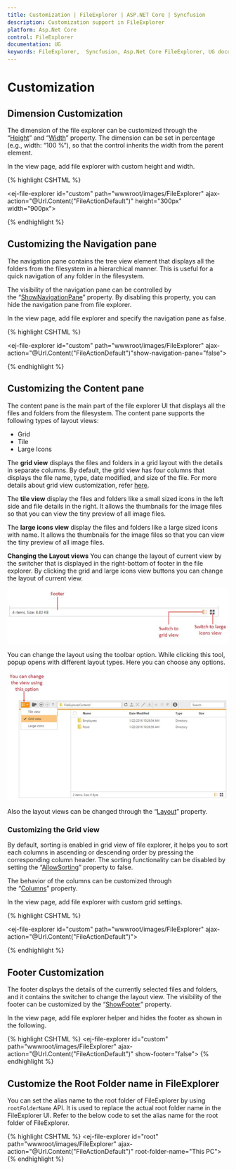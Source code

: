 ```yaml
---
title: Customization | FileExplorer | ASP.NET Core | Syncfusion
description: Customization support in FileExplorer
platform: Asp.Net Core
control: FileExplorer
documentation: UG
keywords: FileExplorer,  Syncfusion, Asp.Net Core FileExplorer, UG document, Customization
---
```

# Customization

## Dimension Customization

The dimension of the file explorer can be customized through the “[Height](http://help.syncfusion.com/js/api/ejfileexplorer#members:height)” and “[Width](http://help.syncfusion.com/js/api/ejfileexplorer#members:width)” property. The dimension can be set in percentage (e.g., width: “100 %”), so that the control inherits the width from the parent element.

In the view page, add file explorer with custom height and width.
    
{% highlight CSHTML %}

<ej-file-explorer id="custom" path="wwwroot/images/FileExplorer" ajax-action="@Url.Content("FileActionDefault")" height="300px" width="900px">
    <e-file-ajax-settings>
        <e-download url="/FileExplorer/Download{0}"></e-download>
        <e-get-image url="/FileExplorer/GetImage{0}"></e-get-image>
        <e-upload url="/FileExplorer/Upload{0}"></e-upload>
    </e-file-ajax-settings>
</ej-file-explorer>

{% endhighlight %}
    
## Customizing the Navigation pane

The navigation pane contains the tree view element that displays all the folders from the filesystem in a hierarchical manner. This is useful for a quick navigation of any folder in the filesystem.

The visibility of the navigation pane can be controlled by the “[ShowNavigationPane](http://help.syncfusion.com/js/api/ejfileexplorer#members:shownavigationpane)” property. By disabling this property, you can hide the navigation pane from file explorer.

In the view page, add file explorer and specify the navigation pane as false.
    
{% highlight CSHTML %}

<ej-file-explorer id="custom" path="wwwroot/images/FileExplorer" ajax-action="@Url.Content("FileActionDefault")"show-navigation-pane="false">
    <e-file-ajax-settings>
        <e-download url="/FileExplorer/Download{0}"></e-download>
        <e-get-image url="/FileExplorer/GetImage{0}"></e-get-image>
        <e-upload url="/FileExplorer/Upload{0}"></e-upload>
    </e-file-ajax-settings>
</ej-file-explorer>
    
        
{% endhighlight %}
    
## Customizing the Content pane

The content pane is the main part of the file explorer UI that displays all the files and folders from the filesystem. The content pane supports the following types of layout views:

* Grid
* Tile
* Large Icons

The **grid view** displays the files and folders in a grid layout with the details in separate columns. By default, the grid view has four columns that displays the file name, type, date modified, and size of the file. For more details about grid view customization, refer [here](#customizing-the-grid-view).

The **tile view** display the files and folders like a small sized icons in the left side and file details in the right. It allows the thumbnails for the image files so that you can view the tiny preview of all image files.

The **large icons view** display the files and folders like a large sized icons with name. It allows the thumbnails for the image files so that you can view the tiny preview of all image files.

**Changing the Layout views**
You can change the layout of current view by the switcher that is displayed in the right-bottom of footer in the file explorer. By clicking the grid and large icons view buttons you can change the layout of current view.

![](Customization_images/Customization_img1.jpeg)

You can change the layout using the toolbar option. While clicking this tool, popup opens with different layout types. Here you can choose any options.

![](Customization_images/Customization_img2.jpeg)

Also the layout views can be changed through the “[Layout](http://help.syncfusion.com/js/api/ejfileexplorer#members:layout)” property.

    
### Customizing the Grid view

By default, sorting is enabled in grid view of file explorer, it helps you to sort each columns in ascending or descending order by pressing the corresponding column header. The sorting functionality can be disabled by setting the “[AllowSorting](http://help.syncfusion.com/js/api/ejfileexplorer#members:gridsettings-allowsorting)” property to false.

The behavior of the columns can be customized through the “[Columns](http://help.syncfusion.com/js/api/ejfileexplorer#members:gridsettings-columns)” property.

In the view page, add file explorer with custom grid settings.

{% highlight CSHTML %}

<ej-file-explorer id="custom" path="wwwroot/images/FileExplorer" ajax-action="@Url.Content("FileActionDefault")">
    <e-file-grid-settings>
        <e-file-columns>
          <e-column-field header-text="Name" field="Name" width="150"></e-column-field>    
          <e-column-field header-text="DateModified" field="dateModified" width="150"></e-column-field>
          <e-column-field header-text="size" field="size" width="90" text-align="Right"></e-column-field>
        </e-file-columns>
    </e-file-grid-settings>
    <e-file-ajax-settings>
        <e-download url="/FileExplorer/Download{0}"></e-download>
        <e-get-image url="/FileExplorer/GetImage{0}"></e-get-image>
        <e-upload url="/FileExplorer/Upload{0}"></e-upload>
    </e-file-ajax-settings>
</ej-file-explorer>

{% endhighlight %}
    
## Footer Customization

The footer displays the details of the currently selected files and folders, and it contains the switcher to change the layout view. The visibility of the footer can be customized by the “[ShowFooter](http://help.syncfusion.com/js/api/ejfileexplorer#members:showfooter)” property.

In the view page, add file explorer helper and hides the footer as shown in the following.

{% highlight CSHTML %}
<ej-file-explorer id="custom" path="wwwroot/images/FileExplorer" ajax-action="@Url.Content("FileActionDefault")" show-footer="false">
    <e-file-ajax-settings>
        <e-download url="/FileExplorer/Download{0}"></e-download>
        <e-get-image url="/FileExplorer/GetImage{0}"></e-get-image>
        <e-upload url="/FileExplorer/Upload{0}"></e-upload>
    </e-file-ajax-settings>
</ej-file-explorer>
{% endhighlight %}
    
## Customize the Root Folder name in FileExplorer

You can set the alias name to the root folder of FileExplorer by using `rootFolderName` API. It is used to replace the actual root folder name in the FileExplorer UI. Refer to the below code to set the alias name for the root folder of FileExplorer.

{% highlight CSHTML %}
<ej-file-explorer id="root" path="wwwroot/images/FileExplorer" ajax-action="@Url.Content("FileActionDefault")" root-folder-name="This PC">
    <e-file-ajax-settings>
        <e-download url="/FileExplorer/Download{0}"></e-download>
        <e-get-image url="/FileExplorer/GetImage{0}"></e-get-image>
        <e-upload url="/FileExplorer/Upload{0}"></e-upload>
    </e-file-ajax-settings>
</ej-file-explorer>
{% endhighlight %}